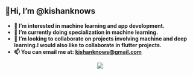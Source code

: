   <b> <h2>👋Hi, I’m @kishanknows</h2>
- 👀 I’m interested in machine learning and app development.
- 🌱 I’m currently doing specialization in machine learning.
- 💞️ I’m looking to collaborate on projects involving machine and deep learning.I would also like to collaborate in flutter projects.
- 📫 You can email me at: kishanknows@gmail.com</b>

<!---
kishanknows/kishanknows is a ✨ special ✨ repository because its `README.md` (this file) appears on your GitHub profile.
You can click the Preview link to take a look at your changes.
--->
<p align="center">
    <a href="https://git.io/streak-stats"><img src="https://github-readme-streak-stats.herokuapp.com?user=kishanknows"/></a>
</p>
